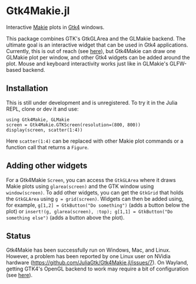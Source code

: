 # Gtk4Makie.jl

Interactive [Makie](https://github.com/JuliaPlots/Makie.jl) plots in [Gtk4](https://github.com/JuliaGtk/Gtk4.jl) windows.

This package combines GTK's GtkGLArea and the GLMakie backend. The ultimate goal is an interactive widget that can be used in Gtk4 applications. Currently, this is out of reach (see [here](https://github.com/JuliaGtk/Gtk4Makie.jl/pull/3)), but Gtk4Makie can draw one GLMakie plot per window, and other Gtk4 widgets can be added around the plot. Mouse and keyboard interactivity works just like in GLMakie's GLFW-based backend.

## Installation

This is still under development and is unregistered. To try it in the Julia REPL, clone or dev it and use:
```
using Gtk4Makie, GLMakie
screen = Gtk4Makie.GTKScreen(resolution=(800, 800))
display(screen, scatter(1:4))
```
Here `scatter(1:4)` can be replaced with other Makie plot commands or a function call that returns a `Figure`.

## Adding other widgets

For a Gtk4Makie `Screen`, you can access the `GtkGLArea` where it draws Makie plots using `glarea(screen)` and the GTK window using `window(screen)`. To add other widgets, you can get the `GtkGrid` that holds the `GtkGLArea` using `g = grid(screen)`. Widgets can then be added using, for example, `g[1,2] = GtkButton("Do something")` (adds a button below the plot) or `insert!(g, glarea(screen), :top); g[1,1] = GtkButton("Do something else")` (adds a button above the plot).

## Status

Gtk4Makie has been successfully run on Windows, Mac, and Linux. However, a problem has been reported by one Linux user on NVidia hardware (https://github.com/JuliaGtk/Gtk4Makie.jl/issues/7). On Wayland, getting GTK4's OpenGL backend to work may require a bit of configuration (see [here](https://github.com/JuliaGtk/Gtk4.jl#enabling-gtk4s-egl-backend-linux)).
